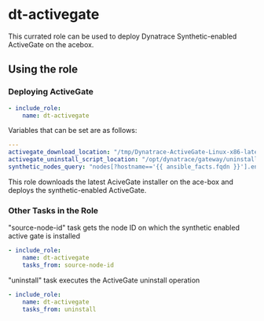 # dt-activegate

This currated role can be used to deploy Dynatrace Synthetic-enabled ActiveGate on the acebox.

## Using the role

### Deploying ActiveGate

```yaml
- include_role:
    name: dt-activegate
```

Variables that can be set are as follows:

```yaml
---
activegate_download_location: "/tmp/Dynatrace-ActiveGate-Linux-x86-latest.sh"
activegate_uninstall_script_location: "/opt/dynatrace/gateway/uninstall.sh"
synthetic_nodes_query: "nodes[?hostname=='{{ ansible_facts.fqdn }}'].entityId"
```

This role downloads the latest AciveGate installer on the ace-box and deploys the synthetic-enabled ActiveGate.

### Other Tasks in the Role

"source-node-id" task gets the node ID on which the synthetic enabled active gate is installed

```yaml
- include_role:
    name: dt-activegate
    tasks_from: source-node-id
```

"uninstall" task executes the ActiveGate uninstall operation

```yaml
- include_role:
    name: dt-activegate
    tasks_from: uninstall
```